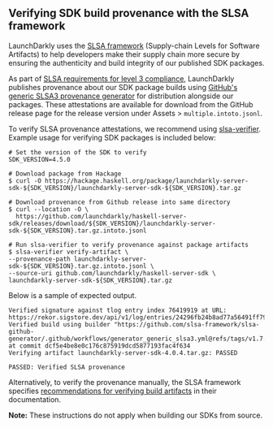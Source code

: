 ## Verifying SDK build provenance with the SLSA framework

LaunchDarkly uses the [SLSA framework](https://slsa.dev/spec/v1.0/about) (Supply-chain Levels for Software Artifacts) to help developers make their supply chain more secure by ensuring the authenticity and build integrity of our published SDK packages.

As part of [SLSA requirements for level 3 compliance](https://slsa.dev/spec/v1.0/requirements), LaunchDarkly publishes provenance about our SDK package builds using [GitHub's generic SLSA3 provenance generator](https://github.com/slsa-framework/slsa-github-generator/blob/main/internal/builders/generic/README.md#generation-of-slsa3-provenance-for-arbitrary-projects) for distribution alongside our packages. These attestations are available for download from the GitHub release page for the release version under Assets > `multiple.intoto.jsonl`.

To verify SLSA provenance attestations, we recommend using [slsa-verifier](https://github.com/slsa-framework/slsa-verifier). Example usage for verifying SDK packages is included below:

<!-- x-release-please-start-version -->
```
# Set the version of the SDK to verify
SDK_VERSION=4.5.0
```
<!-- x-release-please-end -->


```
# Download package from Hackage
$ curl -O https://hackage.haskell.org/package/launchdarkly-server-sdk-${SDK_VERSION}/launchdarkly-server-sdk-${SDK_VERSION}.tar.gz

# Download provenance from Github release into same directory
$ curl --location -O \
  https://github.com/launchdarkly/haskell-server-sdk/releases/download/${SDK_VERSION}/launchdarkly-server-sdk-${SDK_VERSION}.tar.gz.intoto.jsonl

# Run slsa-verifier to verify provenance against package artifacts
$ slsa-verifier verify-artifact \
--provenance-path launchdarkly-server-sdk-${SDK_VERSION}.tar.gz.intoto.jsonl \
--source-uri github.com/launchdarkly/haskell-server-sdk \
launchdarkly-server-sdk-${SDK_VERSION}.tar.gz
```

Below is a sample of expected output.
```
Verified signature against tlog entry index 76419919 at URL: https://rekor.sigstore.dev/api/v1/log/entries/24296fb24b8ad77a56491ff79d66537ddc16157d7ba7f31d59f0929cc6ce75ed98a0efed7fd3272a
Verified build using builder "https://github.com/slsa-framework/slsa-github-generator/.github/workflows/generator_generic_slsa3.yml@refs/tags/v1.7.0" at commit dcf5e4be8e0c176c875919dcd5877193fac4f634
Verifying artifact launchdarkly-server-sdk-4.0.4.tar.gz: PASSED

PASSED: Verified SLSA provenance
```

Alternatively, to verify the provenance manually, the SLSA framework specifies [recommendations for verifying build artifacts](https://slsa.dev/spec/v1.0/verifying-artifacts) in their documentation.

**Note:** These instructions do not apply when building our SDKs from source.
